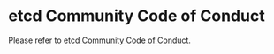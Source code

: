 # etcd Community Code of Conduct

Please refer to [etcd Community Code of Conduct](https://github.com/etcd-io/etcd/blob/main/code-of-conduct.md).
